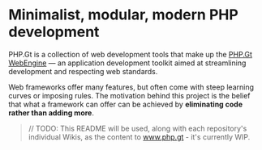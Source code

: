 Minimalist, modular, modern PHP development
===========================================

PHP.Gt is a collection of web development tools that make up the [PHP.Gt WebEngine](https://www.php.gt/webengine/) — an application development toolkit aimed at streamlining development and respecting web standards.

Web frameworks offer many features, but often come with steep learning curves or imposing rules. The motivation behind this project is the belief that what a framework can offer can be achieved by **eliminating code rather than adding more**.

> // TODO: This README will be used, along with each repository's individual Wikis, as the content to www.php.gt - it's currently WIP.

<!--
Get to know PHP.Gt
------------------

### WebEngine

Jump right in to some [full featured tutorials][webengine-tutorials], or follow the [getting started guide][webengine-getting-started] for a good overview of the development process in WebEngine applications.

The user guide starts at ["the request-response lifecycle"][webengine-request-response], which exposes the logic that makes WebEngine work, from the first line of the first PHP script, all the way through to the page being sent back to the browser.

### The Document Object Model (DOM)

Modern web development is underpinned by the DOM, but using its benefits is usually constrained to the client-side.

Having a [full-featured DOM][dom] in your server-side code enhances the way dynamic pages can be built. Utilising a standardised object-oriented interface means the page can be ready-processed as [Multi-page Applications (MPAs)][webengine-mpa], benefitting browsers, web servers, content delivery networks and end-users.

On top of the [standard DOM API][dom-standards], you can take advantage of [intuitive templating][domtemplate], [server-side validation][domvalidation], and more.

### Bring your own database

The [Object Relational Mapper (ORM)][orm] automates database persistence, but allows you to get your hands dirty with [custom SQL queries][orm-custom-sql] when you need to.

There's [no database connection made until you use one][webengine-lazy-services], so you're not forced to use any technologies until they're a requirement of your application's functionality - sometimes a directory structure or a CSV file is all you need!

### For full-stack developers

Client-side development is handled automatically through the [build process][build]. A sensible set of [default build steps][webengine-build] can be extended when needed.

A [micro framework on the client side][turbo-pages] gives your pages live updates and transitions out of the box.
-->

[webengine-tutorials]: https://www.php.gt/docs/webengine/tutorials/
[webengine-getting-started]: https://www.php.gt/docs/webengine/getting-started/
[webengine-request-response]: https://www.php.gt/docs/webengine/request-response-lifecycle/
[webengine-example-applications]: https://www.php.gt/docs/webengine/example-applications/
[dom]: https://www.php.gt/dom/
[dom-standards]: https://www.php.gt/docs/dom/standards/
[webengine-mpa]: https://www.php.gt/docs/webengine/multi-pass-rendering/
[domtemplate]: https://www.php.gt/domtemplate/
[domvalidation]: https://www.php.gt/domvalidation/
[orm]: https://www.php.gt/orm/
[orm-custom-sql]: https://www.php.gt/orm/custom-sql/
[webengine-lazy-services]: https://www.php.gt/docs/webengine/service-loader/
[build]: https://www.php.gt/build/
[webengine-build]: https://www.php.gt/docs/webengine/build/
[turbo-pages]: https://www.php.gt/turbo/

